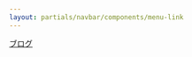 ```yaml
---
layout: partials/navbar/components/menu-link
---
```


[ブログ](https://orbs-japan-community.medium.com/)
